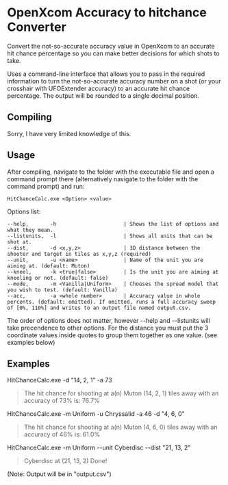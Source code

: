 # OpenXcom Accuracy to hitchance Converter
Convert the not-so-accurate accuracy value in OpenXcom to an accurate hit chance percentage so you can make better decisions for which shots to take.

Uses a command-line interface that allows you to pass in the required information to turn the not-so-accurate accuracy number on a shot (or your crosshair with UFOExtender accuracy) to an accurate hit chance percentage.
The output will be rounded to a single decimal position.

## Compiling

Sorry, I have very limited knowledge of this.


## Usage
After compiling, navigate to the folder with the executable file and open a command prompt there (alternatively navigate to the folder with the command prompt) and run:

`HitChanceCalc.exe <Option> <value>`

Options list:
```
--help,       -h                      | Shows the list of options and what they mean.
--listunits,  -l                      | Shows all units that can be shot at.
--dist,       -d <x,y,z>              | 3D distance between the shooter and target in tiles as x,y,z (required)
--unit,       -u <name>               | Name of the unit you are aiming at. (default: Muton)
--kneel,      -k <true|false>         | Is the unit you are aiming at kneeling or not. (default: false)
--mode,       -m <Vanilla|Uniform>    | Chooses the spread model that you wish to test. (default: Vanilla)
--acc,        -a <whole number>       | Accuracy value in whole percents. (default: omitted). If omitted, runs a full accuracy sweep of [0%, 110%] and writes to an output file named output.csv.
```
The order of options does not matter, however --help and --listunits will take precendence to other options.
For the distance you must put the 3 coordinate values inside quotes to group them together as one value. (see examples below)


## Examples

HitChanceCalc.exe -d "14, 2, 1" -a 73
> The hit chance for shooting at a(n) Muton (14, 2, 1) tiles away with an accuracy of 73% is: 76.7%

HitChanceCalc.exe -m Uniform -u Chryssalid -a 46 -d "4, 6, 0"
> The hit chance for shooting at a(n) Muton (4, 6, 0) tiles away with an accuracy of 46% is: 61.0%

HitChanceCalc.exe -m Uniform --unit Cyberdisc --dist "21, 13, 2"
> Cyberdisc at (21, 13, 2) Done!

(Note: Output will be in "output.csv")
